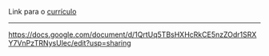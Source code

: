 Link para o <a href="https://docs.google.com/document/d/1QrtUq5TBsHXHcRkCE5nzZOdr1SRXY7VnPzTRNysUlec/edit?usp=sharing">currículo</a>
___
https://docs.google.com/document/d/1QrtUq5TBsHXHcRkCE5nzZOdr1SRXY7VnPzTRNysUlec/edit?usp=sharing
